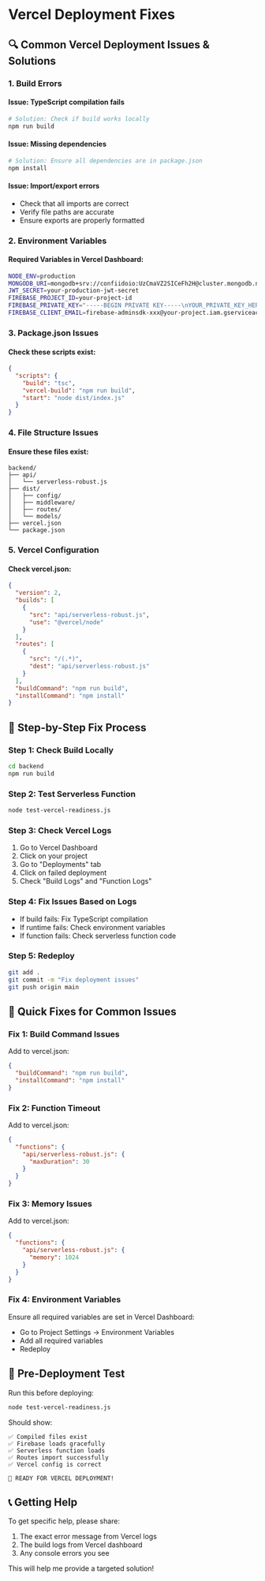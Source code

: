 # Vercel Deployment Fixes

## 🔍 Common Vercel Deployment Issues & Solutions

### 1. **Build Errors**

#### Issue: TypeScript compilation fails
```bash
# Solution: Check if build works locally
npm run build
```

#### Issue: Missing dependencies
```bash
# Solution: Ensure all dependencies are in package.json
npm install
```

#### Issue: Import/export errors
- Check that all imports are correct
- Verify file paths are accurate
- Ensure exports are properly formatted

### 2. **Environment Variables**

#### Required Variables in Vercel Dashboard:
```bash
NODE_ENV=production
MONGODB_URI=mongodb+srv://confiidoio:UzCmaVZ2SICeFh2H@cluster.mongodb.net/lumina
JWT_SECRET=your-production-jwt-secret
FIREBASE_PROJECT_ID=your-project-id
FIREBASE_PRIVATE_KEY="-----BEGIN PRIVATE KEY-----\nYOUR_PRIVATE_KEY_HERE\n-----END PRIVATE KEY-----\n"
FIREBASE_CLIENT_EMAIL=firebase-adminsdk-xxx@your-project.iam.gserviceaccount.com
```

### 3. **Package.json Issues**

#### Check these scripts exist:
```json
{
  "scripts": {
    "build": "tsc",
    "vercel-build": "npm run build",
    "start": "node dist/index.js"
  }
}
```

### 4. **File Structure Issues**

#### Ensure these files exist:
```
backend/
├── api/
│   └── serverless-robust.js
├── dist/
│   ├── config/
│   ├── middleware/
│   ├── routes/
│   └── models/
├── vercel.json
└── package.json
```

### 5. **Vercel Configuration**

#### Check vercel.json:
```json
{
  "version": 2,
  "builds": [
    {
      "src": "api/serverless-robust.js",
      "use": "@vercel/node"
    }
  ],
  "routes": [
    {
      "src": "/(.*)",
      "dest": "api/serverless-robust.js"
    }
  ],
  "buildCommand": "npm run build",
  "installCommand": "npm install"
}
```

## 🚀 Step-by-Step Fix Process

### Step 1: Check Build Locally
```bash
cd backend
npm run build
```

### Step 2: Test Serverless Function
```bash
node test-vercel-readiness.js
```

### Step 3: Check Vercel Logs
1. Go to Vercel Dashboard
2. Click on your project
3. Go to "Deployments" tab
4. Click on failed deployment
5. Check "Build Logs" and "Function Logs"

### Step 4: Fix Issues Based on Logs
- If build fails: Fix TypeScript compilation
- If runtime fails: Check environment variables
- If function fails: Check serverless function code

### Step 5: Redeploy
```bash
git add .
git commit -m "Fix deployment issues"
git push origin main
```

## 🔧 Quick Fixes for Common Issues

### Fix 1: Build Command Issues
Add to vercel.json:
```json
{
  "buildCommand": "npm run build",
  "installCommand": "npm install"
}
```

### Fix 2: Function Timeout
Add to vercel.json:
```json
{
  "functions": {
    "api/serverless-robust.js": {
      "maxDuration": 30
    }
  }
}
```

### Fix 3: Memory Issues
Add to vercel.json:
```json
{
  "functions": {
    "api/serverless-robust.js": {
      "memory": 1024
    }
  }
}
```

### Fix 4: Environment Variables
Ensure all required variables are set in Vercel Dashboard:
- Go to Project Settings → Environment Variables
- Add all required variables
- Redeploy

## 🧪 Pre-Deployment Test

Run this before deploying:
```bash
node test-vercel-readiness.js
```

Should show:
```
✅ Compiled files exist
✅ Firebase loads gracefully
✅ Serverless function loads
✅ Routes import successfully
✅ Vercel config is correct

🎉 READY FOR VERCEL DEPLOYMENT!
```

## 📞 Getting Help

To get specific help, please share:
1. The exact error message from Vercel logs
2. The build logs from Vercel dashboard
3. Any console errors you see

This will help me provide a targeted solution!


